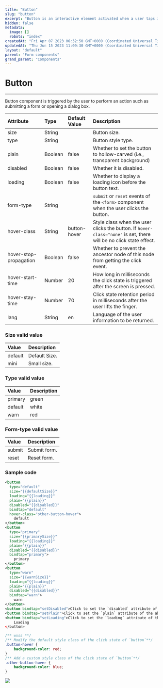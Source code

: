 ```yaml
---
title: "Button"
slug: "button"
excerpt: "Button is an interactive element activated when a user taps it."
hidden: false
metadata: 
  image: []
  robots: "index"
createdAt: "Fri Apr 07 2023 06:32:50 GMT+0000 (Coordinated Universal Time)"
updatedAt: "Thu Jun 15 2023 11:09:30 GMT+0000 (Coordinated Universal Time)"
layout: "default"
parent: "Form components"
grand_parent: "Components"
---
```

# Button 
*** 
Button component is triggered by the user to perform an action such as submitting a form or opening a dialog box.

| Attribute              | Type    | Default Value | Description                                                                                                       |
| :--------------------- | :------ | :------------ | :---------------------------------------------------------------------------------------------------------------- |
| size                   | String  |               | Button size.                                                                                                      |
| type                   | String  |               | Button style type.                                                                                                |
| plain                  | Boolean | false         | Whether to set the button to hollow-carved (i.e., transparent background)                                         |
| disabled               | Boolean | false         | Whether it is disabled.                                                                                           |
| loading                | Boolean | false         | Whether to display a loading icon before the button text.                                                         |
| form-type              | String  |               | `submit` or `reset` events of the `<form>` component when the user clicks the button.                             |
| hover-class            | String  | button-hover  | Style class when the user clicks the button. If `hover-class="none"` is set, there will be no click state effect. |
| hover-stop-propagation | Boolean | false         | Whether to prevent the ancestor node of this node from getting the click event.                                   |
| hover-start-time       | Number  | 20            | How long in milliseconds the click state is triggered after the screen is pressed.                                |
| hover-stay-time        | Number  | 70            | Click state retention period in milliseconds after the user lifts the finger.                                     |
| lang                   | String  | en            | Language of the user information to be returned.                                                                  |

### Size valid value

| Value   | Description   |
| :------ | :------------ |
| default | Default Size. |
| mini    | Small size.   |

### Type valid value

| Value   | Description |
| :------ | :---------- |
| primary | green       |
| default | white       |
| warn    | red         |

### Form-type valid value

| Value  | Description  |
| :----- | :----------- |
| submit | Submit form. |
| reset  | Reset form.  |

### Sample code

```xml WXML
<button
  type="default"
  size="{{defaultSize}}"
  loading="{{loading}}"
  plain="{{plain}}"
  disabled="{{disabled}}"
  bindtap="default"
  hover-class="other-button-hover">
	default
</button>
<button
  type="primary"
  size="{{primarySize}}"
  loading="{{loading}}"
  plain="{{plain}}"
  disabled="{{disabled}}"
  bindtap="primary">
	primary
</button>
<button
  type="warn"
  size="{{warnSize}}"
  loading="{{loading}}"
  plain="{{plain}}"
  disabled="{{disabled}}"
  bindtap="warn">
	warn
</button>
<button bindtap="setDisabled">Click to set the `disabled` attribute of the above button</button>
<button bindtap="setPlain">Click to set the `plain` attribute of the above button</button>
<button bindtap="setLoading">Click to set the `loading` attribute of the above button</button>
	Loading
</button>

```
```css WXSS
/** wxss **/
/** Modify the default style class of the click state of `button`**/
.button-hover {
	background-color: red;
}
/** Add a custom style class of the click state of `button`**/
.other-button-hover {
	background-color: blue;
}
```

![](https://files.readme.io/8431148-Screenshot_2023-06-15_at_4.38.59_PM.png)
